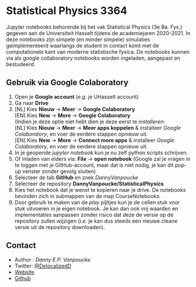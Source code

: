 # Statistical Physics 3364
Jupyter notebooks behorende bij het vak Statistical Physics (3e Ba. Fys.) gegeven aan de Universiteit Hasselt 
tijdens de academiejaren 2020-2021. In deze notebooks zijn simpele (en minder simpele) simulaties geimplementeerd
waarlangs de student in contact komt met de computationele kant van moderne statistische fysica. De notebooks 
kunnen via als google collaboratory notebooks worden ingeladen, aangepast en bestudeerd.

## Gebruik via Google Colaboratory
1. Open je **Google account** (*e.g.* je UHasselt account)
2. Ga naar **Drive**
3. \[NL\] Kies **Nieuw** &rarr; **Meer** &rarr; **Google Colaboratory**<br>
   \[EN\] Kies **New** &rarr; **More** &rarr; **Google Colaboratory**<br>
   (Indien je deze optie niet hebt dien je deze eerst te *installeren*: <br>
   \[NL\] Kies **Nieuw** &rarr; **Meer** &rarr; **Meer apps koppelen** &amp; installeer *Google Colaboratory*, en voer de eerdere stappen opnieuw uit.<br>
   \[EN\] Kies **New** &rarr; **More** &rarr; **Connect more apps** &amp; installeer *Google Colaboratory*, en voer de eerdere stappen opnieuw uit.<br>
4. In je geopende *jupyter notebook* kun je nu zelf python scripts schrijven.
5. Of inladen van elders via: **File** &rarr; **open notebook** (Google zal je vragen in te loggen met je GitHub-account,
maar dat is niet nodig, je kan dit pop-up venster zonder gevolg sluiten)
6. Selecteer de tab **GitHub** en zoek *DannyVanpoucke*
7. Selecteer de repository **DannyVanpoucke/StatisticalPhysics**
8. Kies het notebook dat je wenst te kopieren naar je drive. De notebooks bevinden zich in submappen van de map CourseNotebooks.
9. Door gebruik te maken van de *play* pijltjes kun je de cellen stuk voor stuk uitvoeren in je eigen notebook. Je kan dan ook vrij 
waarden en implementaties aanpassen zonder risico dat deze de versie op de repository zullen wijzigen (*i.e.* je kan dus steeds een nieuwe 
cleane versie uit de repository downloaden).


## Contact 
 - Author : *Danny E.P. Vanpoucke*
 - Twitter: [@DelocalizedD](https://twitter.com/DelocalizedD)
 - [Website](https://Dannyvanpoucke.be)
 - [Github](https://github.com/DannyVanpoucke)
